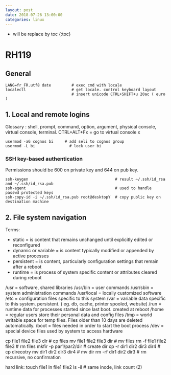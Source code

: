 ```yaml
---
layout: post
date: 2018-07-26 13:00:00
categories: linux
---
```

* will be replace by toc
{:toc}

# RH119

## General

~~~
LANG=fr_FR.utf8 date         # exec cmd with locale
localectl                    # get locale. control keyboard layout
                             # insert unicode CTRL+SHIFT+u 20ac ( euro )
~~~

## 1. Local and remote logins

Glossary : shell, prompt, command, option, argument, physical console, virtual console, terminal.
CTRL+ALT+Fx = go to virtual console x

~~~
usermod -aG cognos bi     # add seli to cognos group
usermod -L bi               # lock user bi
~~~

### SSH key-based authentication

Permissions should be 600 on private key and 644 on pub key.

~~~
ssh-keygen                                      # result ~/.ssh/id_rsa and ~/.ssh/id_rsa.pub
ssh-agent                                       # used to handle passwd protected keys
ssh-copy-id -i ~/.ssh/id_rsa.pub root@desktopY  # copy public key on destination machine
~~~

## 2. File system navigation

Terms:
- static = is content that remains unchanged until explicitly edited or reconfigured
- dynamic or variable = is content typically modified or appended by active processes
- persistent = is content, particularly configuration settings that remain after a reboot
- runtime = is process of system specific content or attributes cleared during reboot

/usr = software, shared libraries
/usr/bin = user commands
/usr/sbin = system administration commands
/usr/local = locally customized software
/etc = configuration files specific to this system
/var = variable data specific to this system. persistent. ( eg. db, cache, printer spooled, website)
/run = runtime data for processes started since last boot. created at reboot
/home = regular users store their personal data and config files
/tmp = world writable space for temp files. Files older than 10 days are deleted automatically.
/boot = files needed in order to start the boot process
/dev = special device files used by system to access hardware

cp file1 file2 file3 dir  # cp files
mv file1 file2 file3 dir  # mv files
rm -f file1 file2 file3   # rm files
mkfir -p par1/par2/dir    # create dir
cp -r dir1 dir2 dir3 dir4  # cp direcotry
mv dir1 dir2 dir3 dir4     # mv dir
rm -rf dir1 dir2 dir3      # rm recursive, no confirmation

hard link:
touch file1
ln file1 file2
ls -il             # same inode, link count (2)